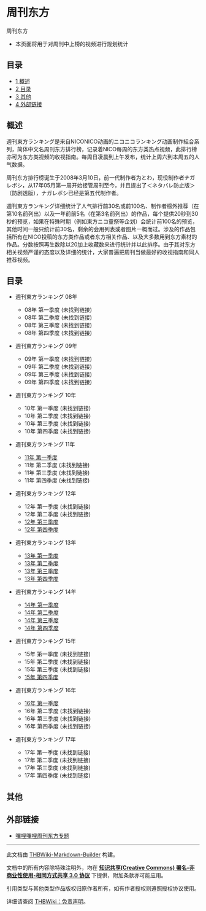 # 周刊东方

<!-- source html: G:\repos\THBWiki-Markdown-Builder\THBWikiMarkdown\Temp\main\2\20\ns0%3A%E5%91%A8%E5%88%8A%E4%B8%9C%E6%96%B9.html -->

周刊东方

- 本页面将用于对周刊中上榜的视频进行规划统计

## 目录

- [1 概述](#概述)
- [2 目录](#目录)
- [3 其他](#其他)
- [4 外部链接](#外部链接)




## 概述
  
週刊東方ランキング是来自NICONICO动画的ニコニコランキング动画制作組合系列，简体中文名周刊东方排行榜，记录着NICO每周的东方类热点视频，此排行榜亦可为东方类视频的收视指南。每周日凌晨到上午发布，统计上周六到本周五的人气数据。  

周刊东方排行榜诞生于2008年3月10日，前一代制作者为とわ，现役制作者ナガレボシ，从17年05月第一周开始接管周刊至今，并且提出了＜ネタバレ防止版＞（防剧透版），ナガレボシ已经是第五代制作者。  

週刊東方ランキング详细统计了人气排行前30名或前100名、制作者榜外推荐（在第10名前列出）以及一年前前5名（在第3名前列出）的作品，每个提供20秒到30秒的预览，如果在特殊时期（例如東方ニコ童祭等企划）会统计前100名的预览，其他时间一般只统计前30名，剩余的会用列表或者图片一概而过。涉及的作品包括所有在NICO投稿的东方类作品或者东方相关作品、以及大多数用到东方素材的作品。分数按照再生数除以20加上收藏数来进行统计并以此排序。由于其对东方相关视频严谨的态度以及详细的统计，大家普遍把周刊当做最好的收视指南和同人推荐视频。
  

## 目录
- 週刊東方ランキング 08年
  - 08年 第一季度 (未找到链接)
  - 08年 第二季度 (未找到链接)
  - 08年 第三季度 (未找到链接)
  - 08年 第四季度 (未找到链接)


- 週刊東方ランキング 09年
  - 09年 第一季度 (未找到链接)
  - 09年 第二季度 (未找到链接)
  - 09年 第三季度 (未找到链接)
  - 09年 第四季度 (未找到链接)


- 週刊東方ランキング 10年
  - 10年 第一季度 (未找到链接)
  - 10年 第二季度 (未找到链接)
  - 10年 第三季度 (未找到链接)
  - 10年 第四季度 (未找到链接)


- 週刊東方ランキング 11年
  - [11年 第一季度](./周刊东方-11年第一季度.md)
  - 11年 第二季度 (未找到链接)
  - 11年 第三季度 (未找到链接)
  - 11年 第四季度 (未找到链接)


- 週刊東方ランキング 12年
  - 12年 第一季度 (未找到链接)
  - 12年 第二季度 (未找到链接)
  - [12年 第三季度](./周刊东方-12年第三季度.md)
  - [12年 第四季度](./周刊东方-12年第四季度.md)


- 週刊東方ランキング 13年
  - [13年 第一季度](./周刊东方-13年第一季度.md)
  - [13年 第二季度](./周刊东方-13年第二季度.md)
  - [13年 第三季度](./周刊东方-13年第三季度.md)
  - [13年 第四季度](./周刊东方-13年第四季度.md)


- 週刊東方ランキング 14年
  - [14年 第一季度](./周刊东方-14年第一季度.md)
  - [14年 第二季度](./周刊东方-14年第二季度.md)
  - [14年 第三季度](./周刊东方-14年第三季度.md)
  - [14年 第四季度](./周刊东方-14年第四季度.md)


- 週刊東方ランキング 15年
  - 15年 第一季度 (未找到链接)
  - 15年 第二季度 (未找到链接)
  - 15年 第三季度 (未找到链接)
  - [15年 第四季度](./周刊东方-15年第四季度.md)


- 週刊東方ランキング 16年
  - [16年 第一季度](./周刊东方-16年第一季度.md)
  - 16年 第二季度 (未找到链接)
  - 16年 第三季度 (未找到链接)
  - 16年 第四季度 (未找到链接)


- 週刊東方ランキング 17年
  - 17年 第一季度 (未找到链接)
  - 17年 第二季度 (未找到链接)
  - 17年 第三季度 (未找到链接)
  - 17年 第四季度 (未找到链接)


## 其他
## 外部链接
- [嗶哩嗶哩周刊东方专题](http://www.bilibili.tv/sp/東方project)





---

此文档由 [THBWiki-Markdown-Builder](https://github.com/Delsin-Yu/THBWiki-Markdown-Builder) 构建。

文档中的所有内容除特殊注明外，均在 [**知识共享(Creative Commons) 署名-非商业性使用-相同方式共享 3.0 协议**](https://creativecommons.org/licenses/by-sa/3.0/deed.zh-hans) 下提供，附加条款亦可能应用。

引用类型与其他类型作品版权归原作者所有，如有作者授权则遵照授权协议使用。

详细请查阅 [THBWiki：免责声明](https://thbwiki.cc/THBWiki:%E5%85%8D%E8%B4%A3%E5%A3%B0%E6%98%8E)。

